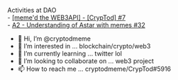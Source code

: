 Activities at DAO<br>- [[meme'd the WEB3API] - [CrypTod] #7](https://github.com/polywrap/mini-hacks/issues/7)<br>- [A2 - Understanding of Astar with memes #32](https://github.com/PlasmNetwork/growth-program/issues/32)
- 👋 Hi, I’m @cryptodmeme
- 👀 I’m interested in ... blockchain/crypto/web3
- 🌱 I’m currently learning ... twitter lol
- 💞️ I’m looking to collaborate on ... web3 project
- 📫 How to reach me ... cryptodmeme/CrypTod#5916

<!---
cryptodmeme/cryptodmeme is a ✨ special ✨ repository because its `README.md` (this file) appears on your GitHub profile.
You can click the Preview link to take a look at your changes.
--->
